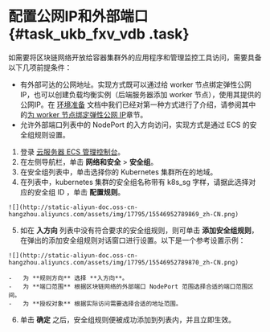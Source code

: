 # 配置公网IP和外部端口 {#task_ukb_fxv_vdb .task}

如需要将区块链网络开放给容器集群外的应用程序和管理监控工具访问，需要具备以下几项前提条件：

-   有外部可达的公网地址。实现方式既可以通过给 worker 节点绑定弹性公网 IP，也可以创建负载均衡实例（后端服务器添加 worker 节点），使用其提供的公网IP。在 [环境准备](intl.zh-CN/解决方案/区块链解决方案/环境准备.md#) 文档中我们已经对第一种方式进行了介绍，请参阅其中的[为 worker 节点绑定弹性公网 IP](intl.zh-CN/解决方案/区块链解决方案/环境准备.md#section_ph2_355_vdb)章节。
-   允许外部端口列表中的 NodePort 的入方向访问，实现方式是通过 ECS 的安全组规则设置。

1.   登录 [云服务器 ECS 管理控制台](https://ecs.console.aliyun.com/)。 
2.   在左侧导航栏，单击 **网络和安全** \> **安全组**。 
3.   在安全组列表中，单击选择你的 Kubernetes 集群所在的地域。 
4.   在列表中，kubernetes 集群的安全组名称带有 k8s\_sg 字样，请据此选择对应的安全组 ID ，单击 **配置规则**。 

    ![](http://static-aliyun-doc.oss-cn-hangzhou.aliyuncs.com/assets/img/17795/15546952789869_zh-CN.png)

5.   如在 **入方向** 列表中没有符合要求的安全组规则，则可单击 **添加安全组规则**，在弹出的添加安全组规则对话窗口进行设置。以下是一个参考设置示例： 

    ![](http://static-aliyun-doc.oss-cn-hangzhou.aliyuncs.com/assets/img/17795/15546952789870_zh-CN.png)

    -   为 **规则方向** 选择 **入方向**。
    -   为 **端口范围** 根据区块链网络的外部端口 NodePort 范围选择合适的端口范围区间。
    -   为 **授权对象** 根据实际访问需要选择合适的地址范围。
6.   单击 **确定** 之后，安全组规则便被成功添加到列表内，并且立即生效。 

